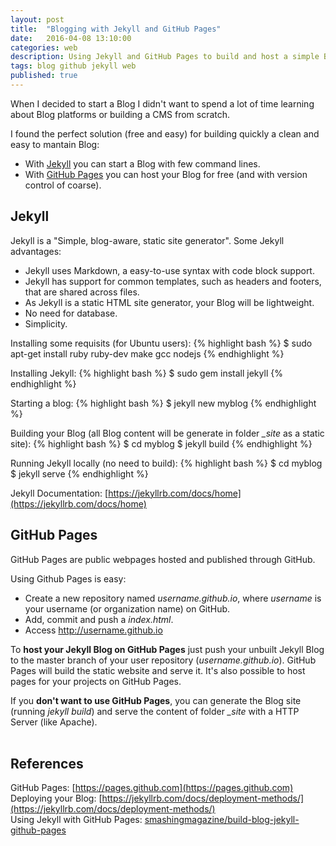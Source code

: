 ```yaml
---
layout: post
title:  "Blogging with Jekyll and GitHub Pages"
date:   2016-04-08 13:10:00
categories: web
description: Using Jekyll and GitHub Pages to build and host a simple Blog in minutes.
tags: blog github jekyll web
published: true
---
```


When I decided to start a Blog I didn't want to spend a lot of time learning about Blog platforms or building a CMS from scratch. 

I found the perfect solution (free and easy) for building quickly a clean and easy to mantain Blog:

- With [Jekyll](https://jekyllrb.com) you can start a Blog with few command lines. 
- With [GitHub Pages](https://pages.github.com) you can host your Blog for free (and with version control of coarse).

## Jekyll ##

Jekyll is a "Simple, blog-aware, static site generator". Some Jekyll advantages:

- Jekyll uses Markdown, a easy-to-use syntax with code block support.
- Jekyll has support for common templates, such as headers and footers, that are shared across files.
- As Jekyll is a static HTML site generator, your Blog will be lightweight.
- No need for database.
- Simplicity.

Installing some requisits (for Ubuntu users):
{% highlight bash %}
$ sudo apt-get install ruby ruby-dev make gcc nodejs
{% endhighlight %}

Installing Jekyll:
{% highlight bash %}
$ sudo gem install jekyll 
{% endhighlight %}

Starting a blog:
{% highlight bash %}
$ jekyll new myblog
{% endhighlight %}

Building your Blog (all Blog content will be generate in folder *_site* as a static site):
{% highlight bash %}
$ cd myblog
$ jekyll build
{% endhighlight %}

Running Jekyll locally (no need to build):
{% highlight bash %}
$ cd myblog
$ jekyll serve
{% endhighlight %}

Jekyll Documentation: [https://jekyllrb.com/docs/home](https://jekyllrb.com/docs/home)

## GitHub Pages ##

GitHub Pages are public webpages hosted and published through GitHub.

Using Github Pages is easy: 

- Create a new repository named *username.github.io*, where *username* is your username (or organization name) on GitHub.
- Add, commit and push a *index.html*.
- Access http://username.github.io

To **host your Jekyll Blog on GitHub Pages** just push your unbuilt Jekyll Blog to the master branch of your user repository (*username.github.io*).
GitHub Pages will build the static website and serve it. It's also possible to host pages for your projects on GitHub Pages.

If you **don't want to use GitHub Pages**, you can generate the Blog site (running *jekyll build*) and serve the content of folder *_site* with a HTTP Server (like Apache).  
<br/>

## References ##

GitHub Pages: [https://pages.github.com](https://pages.github.com)<br/>
Deploying your Blog: [https://jekyllrb.com/docs/deployment-methods/](https://jekyllrb.com/docs/deployment-methods/)<br/>
Using Jekyll with GitHub Pages: [smashingmagazine/build-blog-jekyll-github-pages](https://www.smashingmagazine.com/2014/08/build-blog-jekyll-github-pages/)


